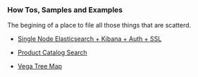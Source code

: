 ### How Tos, Samples and Examples

The begining of a place to file all those things that are scatterd. 

* [Single Node Elasticsearch + Kibana + Auth + SSL](./basic-security-elasticsearch/README.md)

* [Product Catalog Search ](./catalog-search/README.md)

* [Vega Tree Map](./vega-tree-map/README.md)
